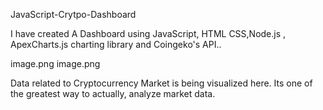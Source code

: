 JavaScript-Crytpo-Dashboard

I have created A Dashboard using JavaScript, HTML CSS,Node.js , ApexCharts.js charting library and Coingeko's API.. 

image.png
image.png

Data related to Cryptocurrency Market is being visualized here. Its one of the greatest way to actually, analyze market data.
